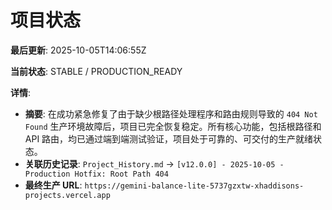 # 项目状态

**最后更新**: 2025-10-05T14:06:55Z

**当前状态**: STABLE / PRODUCTION_READY

**详情**:
- **摘要**: 在成功紧急修复了由于缺少根路径处理程序和路由规则导致的 `404 Not Found` 生产环境故障后，项目已完全恢复稳定。所有核心功能，包括根路径和 API 路由，均已通过端到端测试验证，项目处于可靠的、可交付的生产就绪状态。
- **关联历史记录**: `Project_History.md` -> `[v12.0.0] - 2025-10-05 - Production Hotfix: Root Path 404`
- **最终生产 URL**: `https://gemini-balance-lite-5737gzxtw-xhaddisons-projects.vercel.app`
